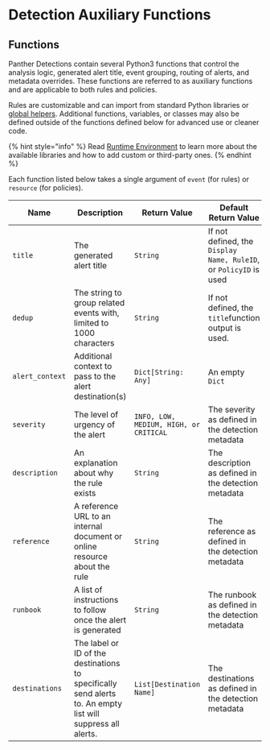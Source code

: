 # Detection Auxiliary Functions

## Functions

Panther Detections contain several Python3 functions that control the analysis logic, generated alert title, event grouping, routing of alerts, and metadata overrides. These functions are referred to as auxiliary functions and are applicable to both rules and policies.

Rules are customizable and can import from standard Python libraries or [global helpers](globals.md). Additional functions, variables, or classes may also be defined outside of the functions defined below for advanced use or cleaner code.

{% hint style="info" %}
Read [Runtime Environment](../system-configuration/self-hosted-deployments/run-time.md) to learn more about the available libraries and how to add custom or third-party ones.&#x20;
{% endhint %}

Each function listed below takes a single argument of `event` (for rules) or `resource` (for policies).

| Name            | Description                                                                                                 | Return Value                           | Default Return Value                                              |
| --------------- | ----------------------------------------------------------------------------------------------------------- | -------------------------------------- | ----------------------------------------------------------------- |
| `title`         | The generated alert title                                                                                   | `String`                               | If not defined, the `Display Name, RuleID`, or `PolicyID` is used |
| `dedup`         | The string to group related events with, limited to 1000 characters                                         | `String`                               | If not defined, the `title`function output is used.               |
| `alert_context` | Additional context to pass to the alert destination(s)                                                      | `Dict[String: Any]`                    | An empty `Dict`                                                   |
| `severity`      | The level of urgency of the alert                                                                           | `INFO, LOW, MEDIUM, HIGH, or CRITICAL` | The severity as defined in the detection metadata                 |
| `description`   | An explanation about why the rule exists                                                                    | `String`                               | The description as defined in the detection metadata              |
| `reference`     | A reference URL to an internal document or online resource about the rule                                   | `String`                               | The reference as defined in the detection metadata                |
| `runbook`       | A list of instructions to follow once the alert is generated                                                | `String`                               | The runbook as defined in the detection metadata                  |
| `destinations`  | The label or ID of the destinations to specifically send alerts to. An empty list will suppress all alerts. | `List[Destination Name]`               | The destinations as defined in the detection metadata             |

##
